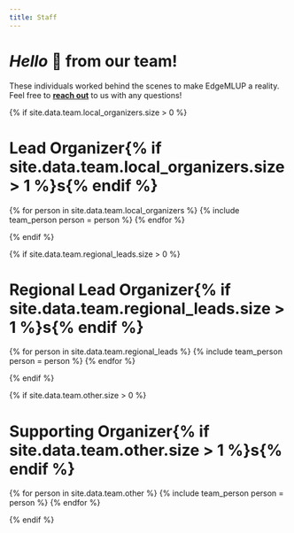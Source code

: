 ```yaml
---
title: Staff
---
```

# *Hello* 👋 from our team!

These individuals worked behind the scenes to make EdgeMLUP a reality. Feel free to [**reach out**](mailto:edu@tinyml.org) to us with any questions!

{% if site.data.team.local_organizers.size > 0 %}
# Lead Organizer{% if site.data.team.local_organizers.size > 1 %}s{% endif %}

{% for person in site.data.team.local_organizers %}
{% include team_person person = person %}
{% endfor %}

{% endif %}

{% if site.data.team.regional_leads.size > 0 %}
# Regional Lead Organizer{% if site.data.team.regional_leads.size > 1 %}s{% endif %}

{% for person in site.data.team.regional_leads %}
{% include team_person person = person %}
{% endfor %}

{% endif %}

{% if site.data.team.other.size > 0 %}
# Supporting Organizer{% if site.data.team.other.size > 1 %}s{% endif %}

{% for person in site.data.team.other %}
{% include team_person person = person %}
{% endfor %}

{% endif %}